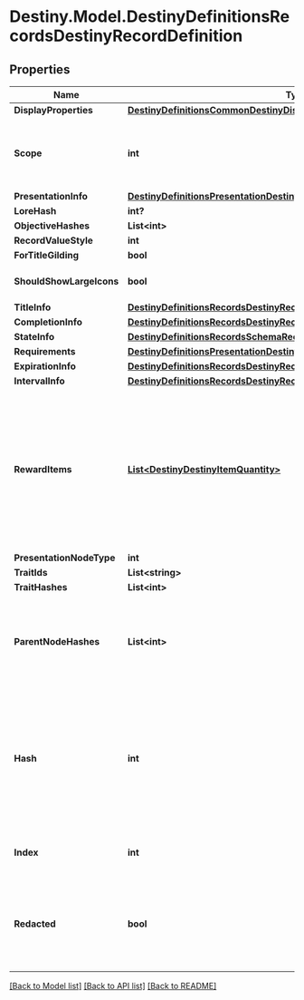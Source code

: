 # Destiny.Model.DestinyDefinitionsRecordsDestinyRecordDefinition

## Properties

Name | Type | Description | Notes
------------ | ------------- | ------------- | -------------
**DisplayProperties** | [**DestinyDefinitionsCommonDestinyDisplayPropertiesDefinition**](DestinyDefinitionsCommonDestinyDisplayPropertiesDefinition.md) |  | [optional] 
**Scope** | **int** | Indicates whether this Record&#39;s state is determined on a per-character or on an account-wide basis. | [optional] 
**PresentationInfo** | [**DestinyDefinitionsPresentationDestinyPresentationChildBlock**](DestinyDefinitionsPresentationDestinyPresentationChildBlock.md) |  | [optional] 
**LoreHash** | **int?** |  | [optional] 
**ObjectiveHashes** | **List&lt;int&gt;** |  | [optional] 
**RecordValueStyle** | **int** |  | [optional] 
**ForTitleGilding** | **bool** |  | [optional] 
**ShouldShowLargeIcons** | **bool** | A hint to show a large icon for a reward | [optional] 
**TitleInfo** | [**DestinyDefinitionsRecordsDestinyRecordTitleBlock**](DestinyDefinitionsRecordsDestinyRecordTitleBlock.md) |  | [optional] 
**CompletionInfo** | [**DestinyDefinitionsRecordsDestinyRecordCompletionBlock**](DestinyDefinitionsRecordsDestinyRecordCompletionBlock.md) |  | [optional] 
**StateInfo** | [**DestinyDefinitionsRecordsSchemaRecordStateBlock**](DestinyDefinitionsRecordsSchemaRecordStateBlock.md) |  | [optional] 
**Requirements** | [**DestinyDefinitionsPresentationDestinyPresentationNodeRequirementsBlock**](DestinyDefinitionsPresentationDestinyPresentationNodeRequirementsBlock.md) |  | [optional] 
**ExpirationInfo** | [**DestinyDefinitionsRecordsDestinyRecordExpirationBlock**](DestinyDefinitionsRecordsDestinyRecordExpirationBlock.md) |  | [optional] 
**IntervalInfo** | [**DestinyDefinitionsRecordsDestinyRecordIntervalBlock**](DestinyDefinitionsRecordsDestinyRecordIntervalBlock.md) |  | [optional] 
**RewardItems** | [**List&lt;DestinyDestinyItemQuantity&gt;**](DestinyDestinyItemQuantity.md) | If there is any publicly available information about rewards earned for achieving this record, this is the list of those items.   However, note that some records intentionally have \&quot;hidden\&quot; rewards. These will not be returned in this list. | [optional] 
**PresentationNodeType** | **int** |  | [optional] 
**TraitIds** | **List&lt;string&gt;** |  | [optional] 
**TraitHashes** | **List&lt;int&gt;** |  | [optional] 
**ParentNodeHashes** | **List&lt;int&gt;** | A quick reference to presentation nodes that have this node as a child. Presentation nodes can be parented under multiple parents. | [optional] 
**Hash** | **int** | The unique identifier for this entity. Guaranteed to be unique for the type of entity, but not globally.  When entities refer to each other in Destiny content, it is this hash that they are referring to. | [optional] 
**Index** | **int** | The index of the entity as it was found in the investment tables. | [optional] 
**Redacted** | **bool** | If this is true, then there is an entity with this identifier/type combination, but BNet is not yet allowed to show it. Sorry! | [optional] 

[[Back to Model list]](../README.md#documentation-for-models) [[Back to API list]](../README.md#documentation-for-api-endpoints) [[Back to README]](../README.md)


